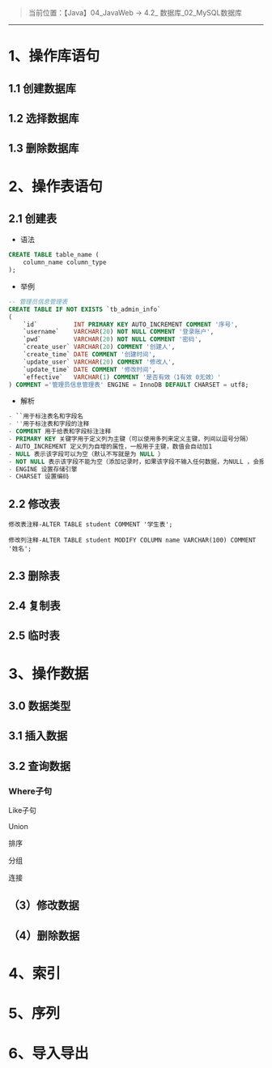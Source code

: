 > 当前位置：【Java】04_JavaWeb  -> 4.2_ 数据库_02_MySQL数据库

----



# 1、操作库语句

## 1.1 创建数据库



## 1.2 选择数据库



## 1.3 删除数据库



# 2、操作表语句

## 2.1 创建表

- 语法

```sql
CREATE TABLE table_name (
    column_name column_type
);
```

- 举例

```sql
-- 管理员信息管理表
CREATE TABLE IF NOT EXISTS `tb_admin_info`
(
    `id`          INT PRIMARY KEY AUTO_INCREMENT COMMENT '序号',
    `username`    VARCHAR(20) NOT NULL COMMENT '登录账户',
    `pwd`         VARCHAR(20) NOT NULL COMMENT '密码',
    `create_user` VARCHAR(20) COMMENT '创建人',
    `create_time` DATE COMMENT '创建时间',
    `update_user` VARCHAR(20) COMMENT '修改人',
    `update_time` DATE COMMENT '修改时间',
    `effective`   VARCHAR(1) COMMENT '是否有效（1有效 0无效）'
) COMMENT ='管理员信息管理表' ENGINE = InnoDB DEFAULT CHARSET = utf8;
```

- 解析

```sql
- ``用于标注表名和字段名
- ''用于标注表和字段的注释
- COMMENT 用于给表和字段标注注释
- PRIMARY KEY 关键字用于定义列为主键（可以使用多列来定义主键，列间以逗号分隔）
- AUTO_INCREMENT 定义列为自增的属性，一般用于主键，数值会自动加1
- NULL 表示该字段可以为空（默认不写就是为 NULL ）
- NOT NULL 表示该字段不能为空（添加记录时，如果该字段不输入任何数据，为NULL ，会报错）
- ENGINE 设置存储引擎
- CHARSET 设置编码
```



## 2.2 修改表

```
修改表注释-ALTER TABLE student COMMENT '学生表';
                    
修改列注释-ALTER TABLE student MODIFY COLUMN name VARCHAR(100) COMMENT '姓名';
```



## 2.3 删除表



## 2.4 复制表



## 2.5 临时表



# 3、操作数据

## 3.0 数据类型



## 3.1 插入数据



## 3.2 查询数据

### Where子句

Like子句

Union

排序

分组

连接



## （3）修改数据

## （4）删除数据



# 4、索引



# 5、序列



# 6、导入导出